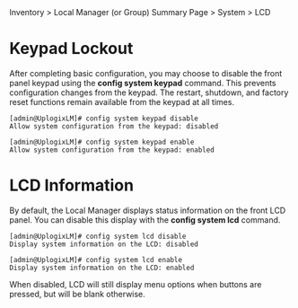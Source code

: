<div class='ucc' />Inventory > Local Manager (or Group) Summary Page > System > LCD</div>

# Keypad Lockout
After completing basic configuration, you may choose to disable the front panel keypad using the **config system keypad** command. This prevents configuration changes from the keypad. The restart, shutdown, and factory reset functions remain available from the keypad at all times.

```
[admin@UplogixLM]# config system keypad disable
Allow system configuration from the keypad: disabled

[admin@UplogixLM]# config system keypad enable
Allow system configuration from the keypad: enabled
```

# LCD Information

By default, the Local Manager displays status information on the front LCD panel. You can disable this display with the **config system lcd** command.

```
[admin@UplogixLM]# config system lcd disable
Display system information on the LCD: disabled

[admin@UplogixLM]# config system lcd enable
Display system information on the LCD: enabled
```

When disabled, LCD will still display menu options when buttons are pressed, but will be blank otherwise.